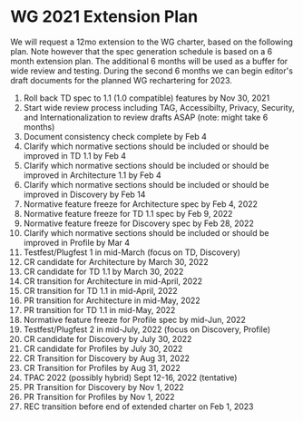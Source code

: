 # WG 2021 Extension Plan
We will request a 12mo extension to the WG charter, based on the following plan.
Note however that the spec generation schedule is based on a 6 month extension plan.
The additional 6 months will be used as a buffer for wide review and testing.
During the second 6 months we can begin editor's draft documents for the planned WG rechartering for 2023.

1. Roll back TD spec to 1.1 (1.0 compatible) features by Nov 30, 2021
2. Start wide review process including TAG, Accessibilty, Privacy, Security, and Internationalization to review drafts ASAP (note: might take 6 months)
3. Document consistency check complete by Feb 4
4. Clarify which normative sections should be included or should be improved in TD 1.1 by Feb 4
5. Clarify which normative sections should be included or should be improved in Architecture 1.1 by Feb 4
6. Clarify which normative sections should be included or should be improved in Discovery by Feb 14
7. Normative feature freeze for Architecture spec by Feb 4, 2022
8. Normative feature freeze for TD 1.1 spec by Feb 9, 2022
9. Normative feature freeze for Discovery spec by Feb 28, 2022
10. Clarify which normative sections should be included or should be improved in Profile by Mar 4
11. Testfest/Plugfest 1 in mid-March (focus on TD, Discovery)
12. CR candidate for Architecture by March 30, 2022
13. CR candidate for TD 1.1 by March 30, 2022
14. CR transition for Architecture in mid-April, 2022
15. CR transition for TD 1.1 in mid-April, 2022
16. PR transition for Architecture in mid-May, 2022
17. PR transition for TD 1.1 in mid-May, 2022
18. Normative feature freeze for Profile spec by mid-Jun, 2022
19. Testfest/Plugfest 2 in mid-July, 2022 (focus on Discovery, Profile)
20. CR candidate for Discovery by July 30, 2022
21. CR candidate for Profiles by July 30, 2022
22. CR Transition for Discovery by Aug 31, 2022
23. CR Transition for Profiles by Aug 31, 2022
24. TPAC 2022 (possibly hybrid) Sept 12-16, 2022 (tentative)
25. PR Transition for Discovery by Nov 1, 2022
26. PR Transition for Profiles by Nov 1, 2022
27. REC transition before end of extended charter on Feb 1, 2023
